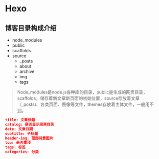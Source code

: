 

# Hexo

## 博客目录构成介绍

- node_modules
- public
- scaffolds
- source
  - _posts
  - about
  - archive
  - img
  - tags

> Node_modules是node.js各种库的目录，public是生成的网页目录，scaffolds，储存着新文章新页面的初始位置，source存放着文章（_posts)、各类页面、图像等文件，themes存放着主体文件，一般用不到。

```json
title: 文章标题
catalog: 是否显示段落目录
date: 文章日期
subtitle: 子标题
header-img: 顶部背景图片
top: 是否置顶
tags: 标签
categories: 分类
```

